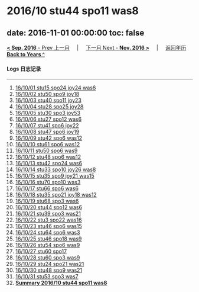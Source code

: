 # 2016/10 stu44 spo11 was8

date: 2016-11-01 00:00:00
toc: false
---
[**< Sep. 2016** - Prev 上一月](/lifelogs/2016/09/index.html) &nbsp; &nbsp; | &nbsp; &nbsp; [下一月 Next - **Nov. 2016 >**](/lifelogs/2016/11/index.html) &nbsp; &nbsp; |  &nbsp; &nbsp; [返回年历 **Back to Years ^**](/lifelogs/index.html)
<br/>
#### Logs 日志记录
---
1. [16/10/01 stu15 spo24 joy24 was6](/lifelogs/2016/10/d01.html)
2. [16/10/02 stu50 spo9 joy18](/lifelogs/2016/10/d02.html)
3. [16/10/03 stu40 spo11 joy23](/lifelogs/2016/10/d03.html)
4. [16/10/04 stu28 spo25 joy28](/lifelogs/2016/10/d04.html)
5. [16/10/05 stu30 spo3 joy53](/lifelogs/2016/10/d05.html)
6. [16/10/06 stu27 spo12 was6](/lifelogs/2016/10/d06.html)
7. [16/10/07 stu41 spo6 joy22](/lifelogs/2016/10/d07.html)
8. [16/10/08 stu47 spo6 joy19](/lifelogs/2016/10/d08.html)
9. [16/10/09 stu42 spo6 was12](/lifelogs/2016/10/d09.html)
10. [16/10/10 stu61 spo6 was12](/lifelogs/2016/10/d10.html)
11. [16/10/11 stu50 spo6 was9](/lifelogs/2016/10/d11.html)
12. [16/10/12 stu48 spo6 was12](/lifelogs/2016/10/d12.html)
13. [16/10/13 stu42 spo24 was6](/lifelogs/2016/10/d13.html)
14. [16/10/14 stu33 spo10 joy26 was8](/lifelogs/2016/10/d14.html)
15. [16/10/15 stu35 spo9 joy21 was15](/lifelogs/2016/10/d15.html)
16. [16/10/16 stu70 spo10 was3](/lifelogs/2016/10/d16.html)
17. [16/10/17 stu66 spo6 was6](/lifelogs/2016/10/d17.html)
18. [16/10/18 stu35 spo21 joy18 was12](/lifelogs/2016/10/d18.html)
19. [16/10/19 stu68 spo3 was6](/lifelogs/2016/10/d19.html)
20. [16/10/20 stu44 spo12 was6](/lifelogs/2016/10/d20.html)
21. [16/10/21 stu39 spo3 was21](/lifelogs/2016/10/d21.html)
22. [16/10/22 stu3 spo22 was16](/lifelogs/2016/10/d22.html)
23. [16/10/23 stu46 spo6 was15](/lifelogs/2016/10/d23.html)
24. [16/10/24 stu64 spo6 was3](/lifelogs/2016/10/d24.html)
25. [16/10/25 stu46 spo18 was9](/lifelogs/2016/10/d25.html)
26. [16/10/26 stu54 spo6 was9](/lifelogs/2016/10/d26.html)
27. [16/10/27 stu60 spo17](/lifelogs/2016/10/d27.html)
28. [16/10/28 stu60 spo3 was9](/lifelogs/2016/10/d28.html)
29. [16/10/29 stu24 spo21 was21](/lifelogs/2016/10/d29.html)
30. [16/10/30 stu48 spo9 was21](/lifelogs/2016/10/d30.html)
31. [16/10/31 stu53 spo3 was7](/lifelogs/2016/10/d31.html)
32. [**Summary 2016/10 stu44 spo11 was8**](/lifelogs/2016/10/time_stat.html)
